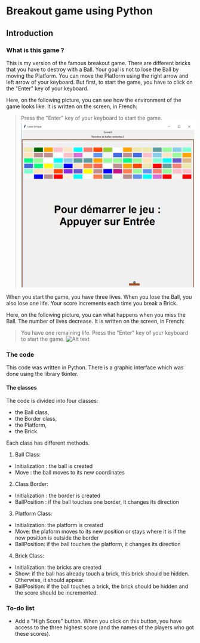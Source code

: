 # Breakout game using Python
## Introduction 
### What is this game ?
This is my version of the famous breakout game. There are different bricks that you have to destroy with a Ball. Your goal is not to lose the Ball by moving the Platform.
You can move the Platform using the right arrow and left arrow of your keyboard. But first, to start the game, you have to click on the "Enter" key of your keyboard.

Here, on the following picture, you can see how the environment of the game looks like. It is written on the screen, in French:
> Press the "Enter" key of your keyboard to start the game.
![Alt text](breakoutgame.png?raw=true "How the environment of the game looks like")

When you start the game, you have three lives. When you lose the Ball, you also lose one life.
Your score increments each time you break a Brick.

Here, on the following picture, you can what happens when you miss the Ball. The number of lives decrease. It is written on the screen, in French:
> You have one remaining life. Press the "Enter" key of your keyboard to start the game.
![Alt text](breakoutgame1.png?raw=true "How the environment of the game looks like")



### The code
This code was written in Python. There is a graphic interface which was done using the library tkinter.

#### The classes
The code is divided into four classes:
- the Ball class,
- the Border class,
- the Platform,
- the Brick.

Each class has different methods.

1. Ball Class:
- Initialization : the ball is created
- Move : the ball moves to its new coordinates

2. Class Border:
- Initialization : the border is created
- BallPosition : if the ball touches one border, it changes its direction

3. Platform Class:
- Initialization: the platform is created
- Move: the plaform moves to its new position or stays where it is if the new position is outside the border
- BallPosition: if the ball touches the platform, it changes its direction

4. Brick Class:
- Initialization: the bricks are created
- Show: if the ball has already touch a brick, this brick should be hidden. Otherwise, it should appear.
- BallPosition: if the ball touches a brick, the brick should be hidden and the score should be incremented.


### To-do list
- Add a "High Score" button. When you click on this button, you have access to the three highest score (and the names of the players who got these scores).
